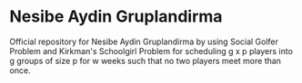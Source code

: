 # Nesibe Aydin Gruplandirma
 Official repository for Nesibe Aydin Gruplandirma by using Social Golfer Problem and Kirkman's Schoolgirl Problem for scheduling g x p players into g groups of size p for w weeks such that no two players meet more than once.
